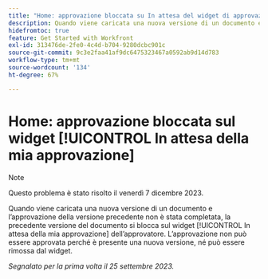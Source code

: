 ```yaml
---
title: "Home: approvazione bloccata su In attesa del widget di approvazione"
description: Quando viene caricata una nuova versione di un documento e la versione precedente ha un'approvazione che non è completa, la vecchia versione del documento si blocca sul widget In attesa di approvazione dell'approvatore. L’approvazione non può essere approvata perché è presente una nuova versione, né può essere rimossa dal widget.
hidefromtoc: true
feature: Get Started with Workfront
exl-id: 313476de-2fe0-4c4d-b704-9280dcbc901c
source-git-commit: 9c3e2faa41af9dc6475323467a0592ab9d14d783
workflow-type: tm+mt
source-wordcount: '134'
ht-degree: 67%

---
```


# Home: approvazione bloccata sul widget [!UICONTROL In attesa della mia approvazione]

<!--on WF and WFP TOCs-->

>[!NOTE]
>
>Questo problema è stato risolto il venerdì 7 dicembre 2023.

Quando viene caricata una nuova versione di un documento e l’approvazione della versione precedente non è stata completata, la precedente versione del documento si blocca sul widget [!UICONTROL In attesa della mia approvazione] dell’approvatore. L’approvazione non può essere approvata perché è presente una nuova versione, né può essere rimossa dal widget.

_Segnalato per la prima volta il 25 settembre 2023._
